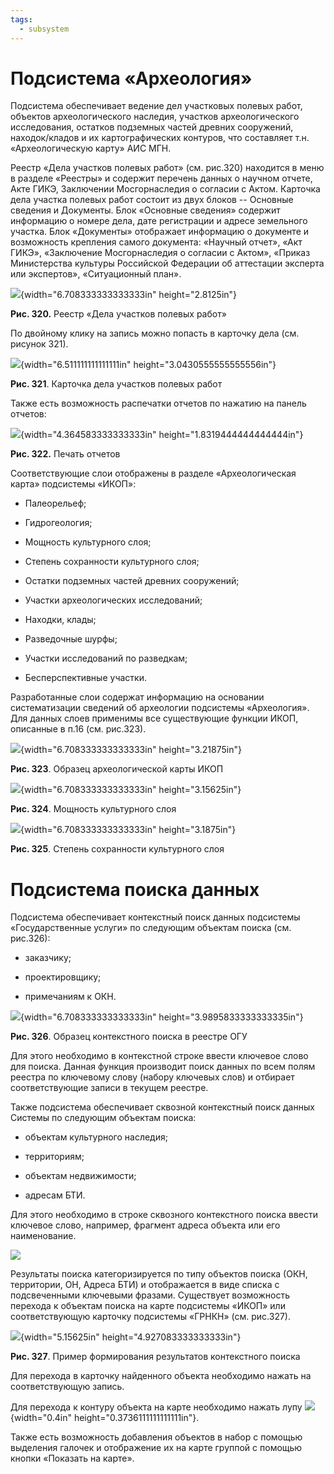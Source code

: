 ```yaml
---
tags:
  - subsystem
---
```

Подсистема «Археология»
=======================

Подсистема обеспечивает ведение дел участковых полевых работ, объектов
археологического наследия, участков археологического исследования,
остатков подземных частей древних сооружений, находок/кладов и их
картографических контуров, что составляет т.н. «Археологическую карту»
АИС МГН.

Реестр «Дела участков полевых работ» (см. рис.320) находится в меню в
разделе «Реестры» и содержит перечень данных о научном отчете, Акте
ГИКЭ, Заключении Мосгорнаследия о согласии с Актом. Карточка дела
участка полевых работ состоит из двух блоков -- Основные сведения и
Документы. Блок «Основные сведения» содержит информацию о номере дела,
дате регистрации и адресе земельного участка. Блок «Документы»
отображает информацию о документе и возможность крепления самого
документа: «Научный отчет», «Акт ГИКЭ», «Заключение Мосгорнаследия о
согласии с Актом», «Приказ Министерства культуры Российской Федерации об
аттестации эксперта или экспертов», «Ситуационный план».

![](images/media/image1.png){width="6.708333333333333in"
height="2.8125in"}

**Рис. 320.** Реестр «Дела участков полевых работ»

По двойному клику на запись можно попасть в карточку дела (см. рисунок
321).

![](images/media/image2.png){width="6.511111111111111in"
height="3.0430555555555556in"}

**Рис. 321**. Карточка дела участков полевых работ

Также есть возможность распечатки отчетов по нажатию на панель отчетов:

![](images/media/image3.png){width="4.364583333333333in"
height="1.8319444444444444in"}

**Рис. 322.** Печать отчетов

Соответствующие слои отображены в разделе «Археологическая карта»
подсистемы «ИКОП»:

-   Палеорельеф;

-   Гидрогеология;

-   Мощность культурного слоя;

-   Степень сохранности культурного слоя;

-   Остатки подземных частей древних сооружений;

-   Участки археологических исследований;

-   Находки, клады;

<!-- -->

-   Разведочные шурфы;

-   Участки исследований по разведкам;

-   Бесперспективные участки.

Разработанные слои содержат информацию на основании систематизации
сведений об археологии подсистемы «Археология». Для данных слоев
применимы все существующие функции ИКОП, описанные в п.16 (см. рис.323).

![](images/media/image4.png){width="6.708333333333333in"
height="3.21875in"}

**Рис. 323**. Образец археологической карты ИКОП

![](images/media/image5.png){width="6.708333333333333in"
height="3.15625in"}

**Рис. 324**. Мощность культурного слоя

![](images/media/image6.png){width="6.708333333333333in"
height="3.1875in"}

**Рис. 325**. Степень сохранности культурного слоя

Подсистема поиска данных
========================

Подсистема обеспечивает контекстный поиск данных подсистемы
«Государственные услуги» по следующим объектам поиска (см. рис.326):

-   заказчику;

-   проектировщику;

-   примечаниям к ОКН.

![](images/media/image7.png){width="6.708333333333333in"
height="3.9895833333333335in"}

**Рис. 326**. Образец контекстного поиска в реестре ОГУ

Для этого необходимо в контекстной строке ввести ключевое слово для
поиска. Данная функция производит поиск данных по всем полям реестра по
ключевому слову (набору ключевых слов) и отбирает соответствующие записи
в текущем реестре.

Также подсистема обеспечивает сквозной контекстный поиск данных Системы
по следующим объектам поиска:

-   объектам культурного наследия;

-   территориям;

-   объектам недвижимости;

-   адресам БТИ.

Для этого необходимо в строке сквозного контекстного поиска ввести
ключевое слово, например, фрагмент адреса объекта или его наименование.

![](images/media/image8.png)

Результаты поиска категоризируется по типу объектов поиска (ОКН,
территории, ОН, Адреса БТИ) и отображается в виде списка с подсвеченными
ключевыми фразами. Существует возможность перехода к объектам поиска на
карте подсистемы «ИКОП» или соответствующую карточку подсистемы «ГРНКН»
(см. рис.327).

![](images/media/image9.png){width="5.15625in"
height="4.927083333333333in"}

**Рис. 327**. Пример формирования результатов контекстного поиска

Для перехода в карточку найденного объекта необходимо нажать на
соответствующую запись.

Для перехода к контуру объекта на карте необходимо нажать лупу
![](images/media/image10.png){width="0.4in"
height="0.3736111111111111in"}.

Также есть возможность добавления объектов в набор с помощью выделения
галочек и отображение их на карте группой с помощью кнопки «Показать на
карте».
